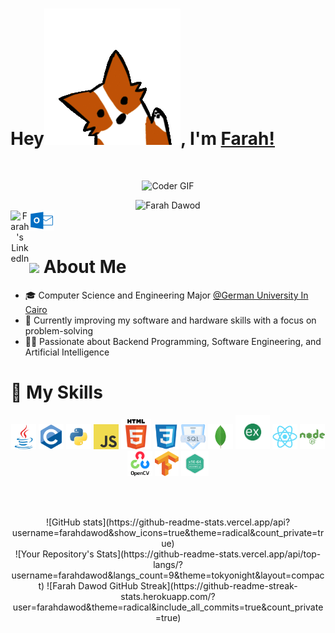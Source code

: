 # Hey<img src="https://github.com/farahdawod/farahdawod/blob/main/media/wave.gif" size="1%">, I'm [Farah!](https://www.linkedin.com/in/farah-dawod-48847a212/) 
<br/>
<p align="center">
  <img src="https://i.giphy.com/media/v1.Y2lkPTc5MGI3NjExeHk4cHpldWlqdGpwZndxcWQzdGQ2Njg1ejR2YWllcnRnN296MzlkOCZlcD12MV9pbnRlcm5hbF9naWZfYnlfaWQmY3Q9Zw/CuuSHzuc0O166MRfjt/giphy.gif" alt="Coder GIF" width="500" height="400">
</p>

<div align="center">
  <img src="https://komarev.com/ghpvc/?username=farahdawod&label=Profile%20views&color=0e75b6&style=flat" alt="Farah Dawod" />
</div>

<div align="center">
<a href="https://www.linkedin.com/in/farah-dawod-48847a212/"><img align="left" alt="Farah's LinkedIn" width="30px" src="https://user-images.githubusercontent.com/76125650/140648921-7692f46e-76c4-47f6-8c1f-383841428bbe.png" draggable="false" /></a>
<a href="mailto:farahdawod@outlook.com"><img align="left" alt="Farah's Email" height="32px" width="40px" src="media/outlook.png" draggable="false" /></a>
</div>

<br />
<br />

# <img src="https://media.giphy.com/media/VgCDAzcKvsR6OM0uWg/giphy.gif" width="50" draggable="false" > About Me

- 🎓 Computer Science and Engineering Major [@German University In Cairo](https://www.guc.edu.eg)
- 🚧 Currently improving my software and hardware skills with a focus on problem-solving
- 👨‍💻 Passionate about Backend Programming, Software Engineering, and Artificial Intelligence

# 🧰 My Skills

<div align="center">
<code><img height="40" title="Java" src="https://github.com/devicons/devicon/blob/master/icons/java/java-original.svg"></code>
<code><img height="40" title="C" src="https://raw.githubusercontent.com/devicons/devicon/master/icons/c/c-original.svg"></code>
<code><img height="40" title="Python" src="https://raw.githubusercontent.com/github/explore/80688e429a7d4ef2fca1e82350fe8e3517d3494d/topics/python/python.png"></code>
<code><img height="40" title="JavaScript" src="https://raw.githubusercontent.com/github/explore/80688e429a7d4ef2fca1e82350fe8e3517d3494d/topics/javascript/javascript.png"></code>
<code><img height="48" title="HTML" src="https://raw.githubusercontent.com/github/explore/80688e429a7d4ef2fca1e82350fe8e3517d3494d/topics/html/html.png"></code>
<code><img height="40" title="CSS" src="https://github.com/devicons/devicon/blob/master/icons/css3/css3-original.svg"></code>
<code><img height="40" title="SQL" src="media/sql.svg"></code>
<code><img height="40" title="MongoDB" src="https://github.com/devicons/devicon/blob/master/icons/mongodb/mongodb-original.svg"></code>
<code><img height="55" title="Express" src="media/express.png"></code>
<code><img height="40" title="React" src="https://github.com/devicons/devicon/blob/master/icons/react/react-original.svg"></code>
<code><img height="40" title="Node.js" src="https://github.com/devicons/devicon/blob/master/icons/nodejs/nodejs-plain-wordmark.svg"></code>
<code><img height="40" title="OpenCV" src="https://github.com/devicons/devicon/blob/master/icons/opencv/opencv-original-wordmark.svg"></code>
<code><img height="40" title="Tensorflow" src="media/tensorflow.svg"></code>
<code><img height="40" title="Assembly" src="media/asm.png"></code>
</div>

<br /><br />

<div align="center">
  ![GitHub stats](https://github-readme-stats.vercel.app/api?username=farahdawod&show_icons=true&theme=radical&count_private=true)  
  <br>
  ![Your Repository's Stats](https://github-readme-stats.vercel.app/api/top-langs/?username=farahdawod&langs_count=9&theme=tokyonight&layout=compact)
  ![Farah Dawod GitHub Streak](https://github-readme-streak-stats.herokuapp.com/?user=farahdawod&theme=radical&include_all_commits=true&count_private=true) 
</div>


<!--
**farahdawod/farahdawod** is a ✨ _special_ ✨ repository because its `README.md` (this file) appears on your GitHub profile.

Here are some ideas to get you started:

- 🔭 I’m currently working on ...
- 🌱 I’m currently learning ...
- 👯 I’m looking to collaborate on ...
- 🤔 I’m looking for help with ...
- 💬 Ask me about ...
- 📫 How to reach me: ...
- 😄 Pronouns: ...
- ⚡ Fun fact: ...
-->
